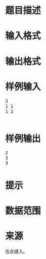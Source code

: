 

# 题目描述



# 输入格式



# 输出格式



# 样例输入


<pre>3 
1 1 
1 2 

</pre>

# 样例输出


<pre>2 
3 
3 </pre>

# 提示



# 数据范围



# 来源


<p>
在此键入。
</p>
